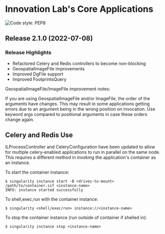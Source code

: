 # Innovation Lab's Core Applications

![Code style: PEP8](https://github.com/nasa-cisto-ai/tensorflow-caney/actions/workflows/lint.yml/badge.svg)

## Release 2.1.0 (2022-07-08)

### <b> Release Highlights </b>

- Refactored Celery and Redis controllers to become non-blocking
- GeospatialImageFile improvements
- Improved DgFile support
- Improved FootprintsQuery


GeospatialImageFile/ImageFile improvement notes:

If you are using GeospatialImageFile and/or ImageFile, the order of the arguments have changes. This may result in some applications getting errors due to an argument being in the wrong position on invocation. Use keyword args compared to positional arguments in case these orders change again. 

## <b>Celery and Redis Use</b>


ILProcessController and CeleryConfiguration have been updated to allow for multiple celery-enabled applications to run in parallel on the same node. This requires a different method in invoking the application's container as an instance.


To start the container instance:

```
$ singularity instance start -B <drives-to-mount> /path/to/container.sif <instance-name>
INFO: instance started successfully
```

To shell,exec,run with the container instance:

```
$ singularity <shell/exec/run> instance://<instance-name>
```

To stop the container instance (run outside of container if shelled in):

```
$ singularity instance stop <instance-name>
```

